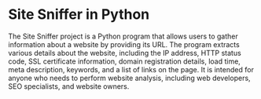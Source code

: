 
# Site Sniffer in Python

The Site Sniffer project is a Python program that allows users to gather information about a website by providing its URL. The program extracts various details about the website, including the IP address, HTTP status code, SSL certificate information, domain registration details, load time, meta description, keywords, and a list of links on the page. It is intended for anyone who needs to perform website analysis, including web developers, SEO specialists, and website owners.

